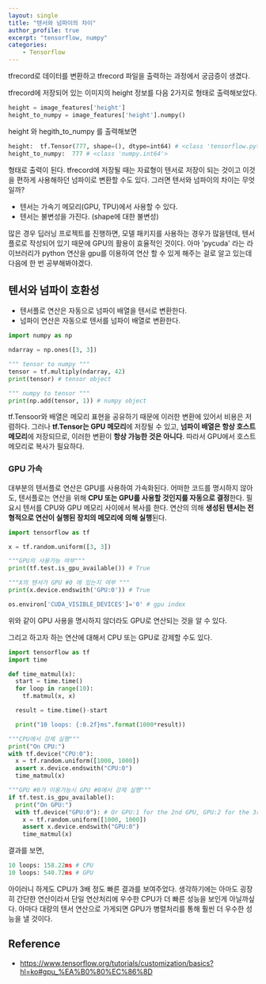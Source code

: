 ```yaml
---
layout: single
title: "텐서와 넘파이의 차이"
author_profile: true
excerpt: "tensorflow, numpy"
categories:
    - Tensorflow
---
```


tfrecord로 데이터를 변환하고 tfrecord 파일을 출력하는 과정에서 궁금증이 생겼다. 

tfrecord에 저장되어 있는 이미지의 height 정보를 다음 2가지로 형태로 출력해보았다.

```python
height = image_features['height'] 
height_to_numpy = image_features['height'].numpy()
```

height 와 hegith_to_numpy 를 출력해보면

```python
height:  tf.Tensor(777, shape=(), dtype=int64) # <class 'tensorflow.python.framework.ops.EagerTensor'>
height_to_numpy:  777 # <class 'numpy.int64'>
```

형태로 출력이 된다.  tfrecord에 저장될 때는 자료형이 텐서로 저장이 되는 것이고 이것을 편하게 사용해하던 넘파이로 변환할 수도 있다.  그러면 텐서와 넘파이의 차이는 무엇일까?

- 텐서는 가속기 메모리(GPU, TPU)에서 사용할 수 있다.
- 텐서는 불변성을 가진다. (shape에 대한 불변성)

많은 경우 딥러닝 프로젝트를 진행하면, 모델 패키지를 사용하는 경우가 많을텐데, 텐서플로로 작성되어 있기 때문에 GPU의 활용이 효율적인 것이다. 아마 'pycuda' 라는 라이브러리가 python 연산을 gpu를 이용하여 연산 할 수 있게 해주는 걸로 알고 있는데 다음에 한 번 공부해봐야겠다.



## 텐서와 넘파이 호환성 

- 텐서플로 연산은 자동으로 넘파이 배열을 텐서로 변환한다.
- 넘파이 연산은 자동으로 텐서를 넘파이 배열로 변환한다.

```python
import numpy as np

ndarray = np.ones([3, 3])

""" tensor to numpy """
tensor = tf.multiply(ndarray, 42)
print(tensor) # tensor object

""" numpy to tensor """
print(np.add(tensor, 1)) # numpy object
```



tf.Tensoor와 배열은 메모리 표현을 공유하기 때문에 이러한 변환에 있어서 비용은 저렴하다. 그러나 **tf.Tensor는 GPU 메모리**에 저장될 수 있고, **넘파이 배열은 항상 호스트 메모리**에 저장되므로, 이러한 변환이 **항상 가능한 것은 아니다**. 따라서 GPU에서 호스트 메모리로 복사가 필요하다.



### GPU 가속

대부분의 텐서플로 연산은 GPU를 사용하여 가속화된다. 어떠한 코드를 명시하지 않아도, 텐서플로는 연산을 위해 **CPU 또는 GPU를 사용할 것인지를 자동으로 결정**한다. 필요시 텐서를 CPU와 GPU 메모리 사이에서 복사를 한다. 연산의 의해 **생성된 텐서는 전형적으로 연산이 실행된 장치의 메모리에 의해 실행**된다.

```python
import tensorflow as tf

x = tf.random.uniform([3, 3])

"""GPU의 사용가능 여부"""
print(tf.test.is_gpu_available()) # True

"""X의 텐서가 GPU #0 에 있는지 여부 """
print(x.device.endswith('GPU:0')) # True
```



```python
os.environ['CUDA_VISIBLE_DEVICES']='0' # gpu index
```

위와 같이 GPU 사용을 명시하지 않더라도 GPU로 연산되는 것을 알 수 있다.



그리고 하고자 하는 연산에 대해서 CPU 또는 GPU로 강제할 수도 있다. 

```python
import tensorflow as tf
import time

def time_matmul(x):
  start = time.time()
  for loop in range(10):
    tf.matmul(x, x)

  result = time.time()-start

  print("10 loops: {:0.2f}ms".format(1000*result))

"""CPU에서 강제 실행"""
print("On CPU:")
with tf.device("CPU:0"):
  x = tf.random.uniform([1000, 1000])
  assert x.device.endswith("CPU:0")
  time_matmul(x)

"""GPU #0가 이용가능시 GPU #0에서 강제 실행"""
if tf.test.is_gpu_available():
  print("On GPU:")
  with tf.device("GPU:0"): # Or GPU:1 for the 2nd GPU, GPU:2 for the 3rd etc.
    x = tf.random.uniform([1000, 1000])
    assert x.device.endswith("GPU:0")
    time_matmul(x)
```

결과를 보면,

```python
10 loops: 158.22ms # CPU
10 loops: 540.72ms # GPU
```

아이러니 하게도 CPU가 3배 정도 빠른 결과를 보여주었다. 생각하기에는 아마도 굉장히 간단한 연산이라서 단일 연산처리에 우수한 CPU가 더 빠른 성능을 보인게 아닐까싶다. 아마다 대량의 텐서 연산으로 가게되면 GPU가 병렬처리를 통해 훨씬 더 우수한 성능을 낼 것이다.



 ## Reference

- https://www.tensorflow.org/tutorials/customization/basics?hl=ko#gpu_%EA%B0%80%EC%86%8D

